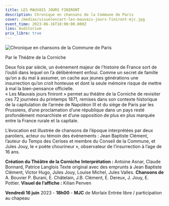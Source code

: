```yaml
---
title: LES MAUVAIS JOURS FINIRONT
description: Chronique en chansons de la Commune de Paris
cover: /medias/visuelencart-les-mauvais-jours-finiront-mjc.jpg
event_time: 2023-06-16T18:00:00.000Z
lieu: Auditorium
prix_libre: true
---
```

![ Chronique en chansons de la Commune de Paris](/medias/visuelpage-les-mauvais-jours-finiront-mjc.jpg "LES MAUVAIS JOURS FINIRONT")

Par le Théâtre de la Corniche

Deux fois par siècle, un événement majeur de l’histoire de France sort de l’oubli dans lequel on l’a délibérément enfoui. Comme un secret de famille qu’on a du mal à assumer, on cache aux jeunes générations une insurrection qu’on croit honteuse et dont la seule mémoire risque de mettre à mal la bien-pensance officielle.\
« Les Mauvais jours finiront » permet au théâtre de la Corniche de revisiter ces 72 journées du printemps 1871, remises dans son contexte historique de la capitulation de l’armée de Napoléon III et du siège de Paris par les Prussiens, d’une proclamation d’une république dans un pays resté profondément monarchiste et d’une opposition de plus en plus marquée entre la France rurale et la capitale.

L’évocation est illustrée de chansons de l’époque interprétées par deux paroliers, acteur ou témoin des événements : Jean Baptiste Clément, l’auteur du Temps des Cerises et membre du Conseil de la Commune, et Jules Jouy, le « poète chourineur », observateur de l’insurrection à l’age de 16 ans.

**Création du Théâtre de la Corniche** **Interprétation :** Antoine Asnar, Claude Bonnard, Patrice Langlois Texte original avec des emprunts à Jean Baptiste Clément, Victor Hugo, Jules Jouy, Louise Michel, Jules Valles. **Chansons de** A. Bouvier P. Burani, E. Châtelain, J.B. Clément, E. Dereux, J. Jouy, E. Pottier. **Visuel de l’affiche :** Kilian Penven

**Vendredi 16 juin** 2023 - **18h00** - **MJC** de Morlaix Entrée libre / participation au chapeau